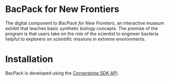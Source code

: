 # BacPack for New Frontiers

The digital component to *BacPack for New Frontiers*, an interactive museum exhibit that teaches basic synthetic biology concepts. The premise of the program is that users take on the role of the scientist to engineer bacteria helpful to explorers on scientific missions in extreme environments.


# Installation

BacPack is developed using the [Cornerstone SDK API](https://cornerstone.multitouch.fi/developer_guide).